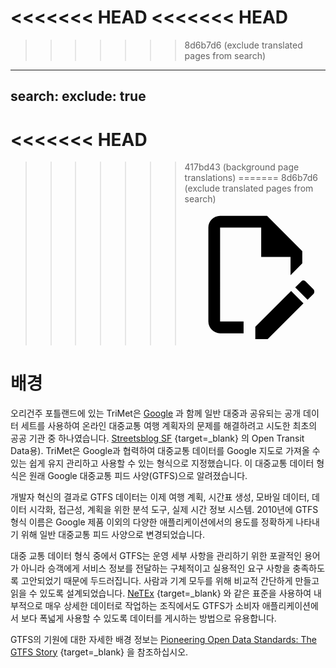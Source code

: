 <<<<<<< HEAD
<<<<<<< HEAD
=======
>>>>>>> 8d6b7d6 (exclude translated pages from search)
---
search:
  exclude: true
---
<<<<<<< HEAD
=======
>>>>>>> 417bd43 (background page translations)
=======
>>>>>>> 8d6b7d6 (exclude translated pages from search)
<svg class="pencil" xmlns="http://www.w3.org/2000/svg" viewBox="0 0 24 24"><path d="M10 20H6V4h7v5h5v3.1l2-2V8l-6-6H6c-1.1 0-2 .9-2 2v16c0 1.1.9 2 2 2h4v-2m10.2-7c.1 0 .3.1.4.2l1.3 1.3c.2.2.2.6 0 .8l-1 1-2.1-2.1 1-1c.1-.1.2-.2.4-.2m0 3.9L14.1 23H12v-2.1l6.1-6.1 2.1 2.1Z"/></svg>

# 배경

오리건주 포틀랜드에 있는 TriMet은 [Google](https://sf.streetsblog.org/2010/01/05/how-google-and-portlands-trimet-set-the-standard-for-open-transit-data/) 과 함께 일반 대중과 공유되는 공개 데이터 세트를 사용하여 온라인 대중교통 여행 계획자의 문제를 해결하려고 시도한 최초의 공공 기관 중 하나였습니다. [Streetsblog SF](https://sf.streetsblog.org/2010/01/05/how-google-and-portlands-trimet-set-the-standard-for-open-transit-data/) {target=\_blank} 의 Open Transit Data용). TriMet은 Google과 협력하여 대중교통 데이터를 Google 지도로 가져올 수 있는 쉽게 유지 관리하고 사용할 수 있는 형식으로 지정했습니다. 이 대중교통 데이터 형식은 원래 Google 대중교통 피드 사양(GTFS)으로 알려졌습니다.

개발자 혁신의 결과로 GTFS 데이터는 이제 여행 계획, 시간표 생성, 모바일 데이터, 데이터 시각화, 접근성, 계획을 위한 분석 도구, 실제 시간 정보 시스템. 2010년에 GTFS 형식 이름은 Google 제품 이외의 다양한 애플리케이션에서의 용도를 정확하게 나타내기 위해 일반 대중교통 피드 사양으로 변경되었습니다.

대중 교통 데이터 형식 중에서 GTFS는 운영 세부 사항을 관리하기 위한 포괄적인 용어가 아니라 승객에게 서비스 정보를 전달하는 구체적이고 실용적인 요구 사항을 충족하도록 고안되었기 때문에 두드러집니다. 사람과 기계 모두를 위해 비교적 간단하게 만들고 읽을 수 있도록 설계되었습니다. [NeTEx](https://netex-cen.eu/) {target=\_blank} 와 같은 표준을 사용하여 내부적으로 매우 상세한 데이터로 작업하는 조직에서도 GTFS가 소비자 애플리케이션에서 보다 폭넓게 사용할 수 있도록 데이터를 게시하는 방법으로 유용합니다.

GTFS의 기원에 대한 자세한 배경 정보는 [Pioneering Open Data Standards: The GTFS Story](https://beyondtransparency.org/chapters/part-2/pioneering-open-data-standards-the-gtfs-story/) {target=\_blank} 을 참조하십시오.
